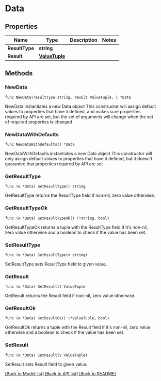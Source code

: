 # Data

## Properties

Name | Type | Description | Notes
------------ | ------------- | ------------- | -------------
**ResultType** | **string** |  | 
**Result** | [**ValueTuple**](ValueTuple.md) |  | 

## Methods

### NewData

`func NewData(resultType string, result ValueTuple, ) *Data`

NewData instantiates a new Data object
This constructor will assign default values to properties that have it defined,
and makes sure properties required by API are set, but the set of arguments
will change when the set of required properties is changed

### NewDataWithDefaults

`func NewDataWithDefaults() *Data`

NewDataWithDefaults instantiates a new Data object
This constructor will only assign default values to properties that have it defined,
but it doesn't guarantee that properties required by API are set

### GetResultType

`func (o *Data) GetResultType() string`

GetResultType returns the ResultType field if non-nil, zero value otherwise.

### GetResultTypeOk

`func (o *Data) GetResultTypeOk() (*string, bool)`

GetResultTypeOk returns a tuple with the ResultType field if it's non-nil, zero value otherwise
and a boolean to check if the value has been set.

### SetResultType

`func (o *Data) SetResultType(v string)`

SetResultType sets ResultType field to given value.


### GetResult

`func (o *Data) GetResult() ValueTuple`

GetResult returns the Result field if non-nil, zero value otherwise.

### GetResultOk

`func (o *Data) GetResultOk() (*ValueTuple, bool)`

GetResultOk returns a tuple with the Result field if it's non-nil, zero value otherwise
and a boolean to check if the value has been set.

### SetResult

`func (o *Data) SetResult(v ValueTuple)`

SetResult sets Result field to given value.



[[Back to Model list]](../README.md#documentation-for-models) [[Back to API list]](../README.md#documentation-for-api-endpoints) [[Back to README]](../README.md)


